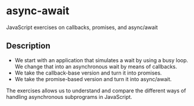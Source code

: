 # async-await
JavaScript exercises on callbacks, promises, and async/await

## Description

* We start with an application that simulates a wait by using a busy loop. We change that into an asynchronous wait by means of callbacks.
* We take the callback-base version and turn it into promises.
* We take the promise-based version and turn it into async/await.

The exercises allows us to understand and compare the different ways of handling asynchronous subprograms in JavaScript.
